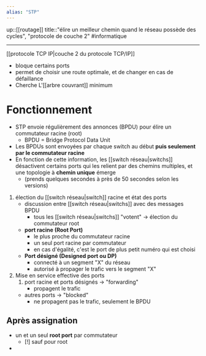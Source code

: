 ```yaml
---
alias: "STP"
---
```

up::[[routage]]
title::"élire un meilleur chemin quand le réseau possède des cycles", "protocole de couche 2"
#informatique

----

[[protocole TCP IP|couche 2 du protocole TCP/IP]]

 - bloque certains ports 
 - permet de choisir une route optimale, et de changer en cas de défaillance
 - Cherche L'[[arbre couvrant]] minimum

# Fonctionnement

 - STP envoie régulièrement des annonces (BPDU) pour élire un commutateur racine (root)
     - BPDU = Bridge Protocol Data Unit
 - Les BPDUs sont envoyées par chaque switch au début **puis seulement par le commutateur racine**
 - En fonction de cette information, les [[switch réseau|switchs]] désactivent certains ports qui les relient par des chemins multiples, et une topologie à **chemin unique** émerge
     - (prends quelques secondes à près de 50 secondes selon les versions)


 1. élection du [[switch réseau|switch]] racine et état des ports
     - discussion entre [[switch réseau|switchs]] avec des messages BPDU
         - tous les [[switch réseau|switchs]] "votent" -> élection du commutateur root
     - **port racine (Root Port)**
         - le plus proche du commutateur racine
         - un seul port racine par commutateur
         - en cas d'égalité, c'est le port de plus petit numéro qui est choisi
     - **Port désigné (Designed port ou DP)**
         - connecté à un segment "X" du réseau
         - autorisé à propager le trafic vers le segment "X"
 2. Mise en service effective des ports
     1. port racine et ports désignés -> "forwarding"
         - propagent le trafic
     - autres ports -> "blocked"
         - ne propagent pas le trafic, seulement le BPDU



## Après assignation
 - un et un seul **root port** par commutateur
     - [!] sauf pour root
 - 

